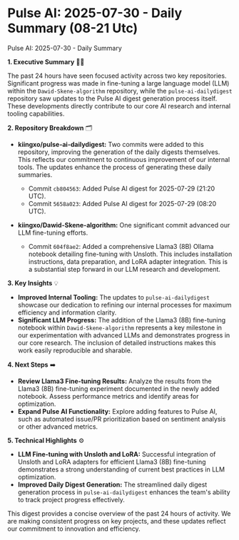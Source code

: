 # Pulse AI: 2025-07-30 - Daily Summary (08-21 Utc)

Pulse AI: 2025-07-30 - Daily Summary

**1. Executive Summary** 🧑‍💻

The past 24 hours have seen focused activity across two key repositories.  Significant progress was made in fine-tuning a large language model (LLM) within the `Dawid-Skene-algorithm` repository, while the `pulse-ai-dailydigest` repository saw updates to the Pulse AI digest generation process itself.  These developments directly contribute to our core AI research and internal tooling capabilities.

**2. Repository Breakdown** 🗂️

* **kiingxo/pulse-ai-dailydigest:**  Two commits were added to this repository, improving the generation of the daily digests themselves.  This reflects our commitment to continuous improvement of our internal tools.  The updates enhance the process of generating these daily summaries.

    * Commit `cb804563`: Added Pulse AI digest for 2025-07-29 (21:20 UTC).
    * Commit `5658a023`: Added Pulse AI digest for 2025-07-29 (08:20 UTC).

* **kiingxo/Dawid-Skene-algorithm:** One significant commit advanced our LLM fine-tuning efforts.

    * Commit `604f8ae2`:  Added a comprehensive Llama3 (8B) Ollama notebook detailing fine-tuning with Unsloth. This includes installation instructions, data preparation, and LoRA adapter integration. This is a substantial step forward in our LLM research and development.


**3. Key Insights** 💡

* **Improved Internal Tooling:** The updates to `pulse-ai-dailydigest` showcase our dedication to refining our internal processes for maximum efficiency and information clarity.
* **Significant LLM Progress:** The addition of the Llama3 (8B) fine-tuning notebook within `Dawid-Skene-algorithm` represents a key milestone in our experimentation with advanced LLMs and demonstrates progress in our core research. The inclusion of detailed instructions makes this work easily reproducible and sharable.


**4. Next Steps** ➡️

* **Review Llama3 Fine-tuning Results:**  Analyze the results from the Llama3 (8B) fine-tuning experiment documented in the newly added notebook.  Assess performance metrics and identify areas for optimization.
* **Expand Pulse AI Functionality:** Explore adding features to Pulse AI, such as automated issue/PR prioritization based on sentiment analysis or other advanced metrics.


**5. Technical Highlights** ⚙️

* **LLM Fine-tuning with Unsloth and LoRA:** Successful integration of Unsloth and LoRA adapters for efficient Llama3 (8B) fine-tuning demonstrates a strong understanding of current best practices in LLM optimization.
* **Improved Daily Digest Generation:** The streamlined daily digest generation process in `pulse-ai-dailydigest` enhances the team's ability to track project progress effectively.


This digest provides a concise overview of the past 24 hours of activity.  We are making consistent progress on key projects, and these updates reflect our commitment to innovation and efficiency.
